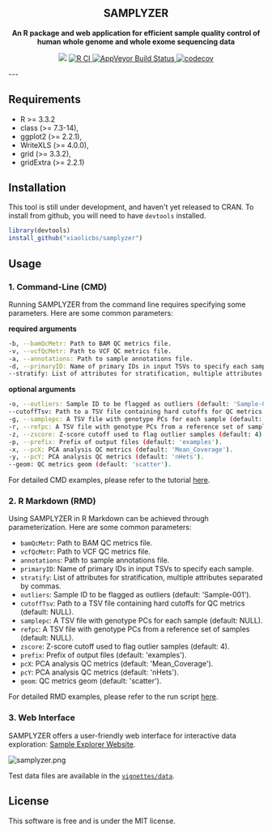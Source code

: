 <h2 align="center">
  SAMPLYZER
</h2>

<p align="center">
  <strong>An R package and web application for efficient sample quality control of human whole genome and whole exome sequencing data</strong>
</p>

<p align="center">
  <a title="R Version"> <img src='https://img.shields.io/badge/R-3.3.2-brightgreen'> </a>
  <a href="https://github.com/x-lab/samplyzer/actions/workflows/ci.yml">
    <img alt="R CI" src="https://github.com/x-lab/samplyzer/actions/workflows/ci.yml/badge.svg">
  </a>
  <a href="https://ci.appveyor.com/project/1677953017/samplyzer">
    <img alt="AppVeyor Build Status" src="https://ci.appveyor.com/api/projects/status/u8scd9ecoe67k9cw?svg=true">
  </a>
  <a href="https://codecov.io/gh/x-lab/samplyzer">
    <img alt="codecov" src="https://codecov.io/gh/x-lab/samplyzer/graph/badge.svg?token=eNYYjuMXIw">
  </a>
</p>
---



## Requirements

* R >= 3.3.2
* class (>= 7.3-14),
* ggplot2 (>= 2.2.1),
* WriteXLS (>= 4.0.0),
* grid (>= 3.3.2),
* gridExtra (>= 2.2.1)

## Installation
This tool is still under development, and haven't yet released to CRAN. To install from github, you will need to have `devtools` installed.

```r
library(devtools)
install_github("xiaolicbs/samplyzer")
```

## Usage

### 1. Command-Line (CMD)

Running SAMPLYZER from the command line requires specifying some parameters. Here are some common parameters:

**required arguments**

```sh
-b, --bamQcMetr: Path to BAM QC metrics file.
-v, --vcfQcMetr: Path to VCF QC metrics file.
-a, --annotations: Path to sample annotations file.
-d, --primaryID: Name of primary IDs in input TSVs to specify each sample.
--stratify: List of attributes for stratification, multiple attributes separated by commas.
```

**optional arguments**

```sh
-o, --outliers: Sample ID to be flagged as outliers (default: 'Sample-001').
--cutoffTsv: Path to a TSV file containing hard cutoffs for QC metrics (default: NULL).
-g, --samplepc: A TSV file with genotype PCs for each sample (default: NULL).
-r, --refpc: A TSV file with genotype PCs from a reference set of samples (default: NULL).
-z, --zscore: Z-score cutoff used to flag outlier samples (default: 4).
-p, --prefix: Prefix of output files (default: 'examples').
-x, --pcX: PCA analysis QC metrics (default: 'Mean_Coverage').
-y, --pcY: PCA analysis QC metrics (default: 'nHets').
--geom: QC metrics geom (default: 'scatter').
```

For detailed CMD examples, please refer to the tutorial [here](vignettes/run.sh).

### 2. R Markdown (RMD)

Using SAMPLYZER in R Markdown can be achieved through parameterization. Here are some common parameters:

- `bamQcMetr`: Path to BAM QC metrics file.
- `vcfQcMetr`: Path to VCF QC metrics file.
- `annotations`: Path to sample annotations file.
- `primaryID`: Name of primary IDs in input TSVs to specify each sample.
- `stratify`: List of attributes for stratification, multiple attributes separated by commas.
- `outliers`: Sample ID to be flagged as outliers (default: 'Sample-001').
- `cutoffTsv`: Path to a TSV file containing hard cutoffs for QC metrics (default: NULL).
- `samplepc`: A TSV file with genotype PCs for each sample (default: NULL).
- `refpc`: A TSV file with genotype PCs from a reference set of samples (default: NULL).
- `zscore`: Z-score cutoff used to flag outlier samples (default: 4).
- `prefix`: Prefix of output files (default: 'examples').
- `pcX`: PCA analysis QC metrics (default: 'Mean_Coverage').
- `pcY`: PCA analysis QC metrics (default: 'nHets').
- `geom`: QC metrics geom (default: 'scatter').

For detailed RMD examples, please refer to the run script [here](vignettes/tutorial.Rmd).

### 3. Web Interface

SAMPLYZER offers a user-friendly web interface for interactive data exploration: [Sample Explorer Website](http://121.40.162.92/).

![samplyzer.png](https://img2.imgtp.com/2024/03/05/BUthyjsp.png)

Test data files are available in the [`vignettes/data`](vignettes/run.sh).

## License

This software is free and is under the MIT license.
